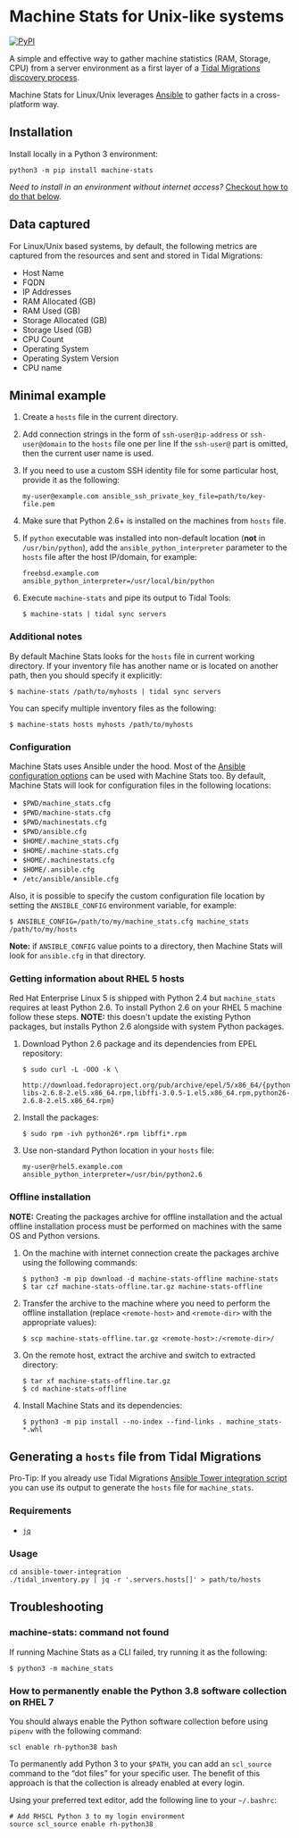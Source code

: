 # Machine Stats for Unix-like systems

[![PyPI](https://img.shields.io/pypi/v/machine-stats)](https://pypi.org/project/machine-stats/)

A simple and effective way to gather machine statistics (RAM, Storage, CPU)
from a server environment as a first layer of a [Tidal Migrations discovery
process](https://guides.tidalmg.com).

Machine Stats for Linux/Unix leverages [Ansible](https://www.ansible.com/) to
gather facts in a cross-platform way.

## Installation

Install locally in a Python 3 environment:

```
python3 -m pip install machine-stats
```

_Need to install in an environment without internet access?_ [Checkout how to do that below](#offline-installation).

## Data captured

For Linux/Unix based systems, by default, the following metrics are captured
from the resources and sent and stored in Tidal Migrations:

- Host Name
- FQDN
- IP Addresses
- RAM Allocated (GB)
- RAM Used (GB)
- Storage Allocated (GB)
- Storage Used (GB)
- CPU Count
- Operating System
- Operating System Version
- CPU name

## Minimal example

1. Create a `hosts` file in the current directory.
2. Add connection strings in the form of `ssh-user@ip-address` or
   `ssh-user@domain` to the `hosts` file one per line If the `ssh-user@` part
   is omitted, then the current user name is used.
3. If you need to use a custom SSH identity file for some particular host,
   provide it as the following:

   ```
   my-user@example.com ansible_ssh_private_key_file=path/to/key-file.pem
   ```

4. Make sure that Python 2.6+ is installed on the machines from `hosts` file.
5. If `python` executable was installed into non-default location (**not** in
   `/usr/bin/python`), add the `ansible_python_interpreter` parameter to the
   `hosts` file after the host IP/domain, for example:

   ```
   freebsd.example.com ansible_python_interpreter=/usr/local/bin/python
   ```

6. Execute `machine-stats` and pipe its output to Tidal Tools:

   ```
   $ machine-stats | tidal sync servers
   ```

### Additional notes

By default Machine Stats looks for the `hosts` file in current working
directory. If your inventory file has another name or is located on another
path, then you should specify it explicitly:

```
$ machine-stats /path/to/myhosts | tidal sync servers
```

You can specify multiple inventory files as the following:

```
$ machine-stats hosts myhosts /path/to/myhosts
```

### Configuration

Machine Stats uses Ansible under the hood. Most of the [Ansible configuration
options](https://docs.ansible.com/ansible/2.9/reference_appendices/config.html#common-options)
can be used with Machine Stats too. By default, Machine Stats will look for
configuration files in the following locations:

- `$PWD/machine_stats.cfg`
- `$PWD/machine-stats.cfg`
- `$PWD/machinestats.cfg`
- `$PWD/ansible.cfg`
- `$HOME/.machine_stats.cfg`
- `$HOME/.machine-stats.cfg`
- `$HOME/.machinestats.cfg`
- `$HOME/.ansible.cfg`
- `/etc/ansible/ansible.cfg`

Also, it is possible to specify the custom configuration file location by
setting the `ANSIBLE_CONFIG` environment variable, for example:

```
$ ANSIBLE_CONFIG=/path/to/my/machine_stats.cfg machine_stats /path/to/my/hosts
```

**Note:** if `ANSIBLE_CONFIG` value points to a directory, then Machine Stats
will look for `ansible.cfg` in that directory.

### Getting information about RHEL 5 hosts

Red Hat Enterprise Linux 5 is shipped with Python 2.4 but `machine_stats`
requires at least Python 2.6. To install Python 2.6 on your RHEL 5 machine
follow these steps. **NOTE:** this doesn't update the existing Python packages,
but installs Python 2.6 alongside with system Python packages.

1. Download Python 2.6 package and its dependencies from EPEL repository:

   ```console
   $ sudo curl -L -OOO -k \
       http://download.fedoraproject.org/pub/archive/epel/5/x86_64/{python26-libs-2.6.8-2.el5.x86_64.rpm,libffi-3.0.5-1.el5.x86_64.rpm,python26-2.6.8-2.el5.x86_64.rpm}
   ```

2. Install the packages:

   ```console
   $ sudo rpm -ivh python26*.rpm libffi*.rpm
   ```

3. Use non-standard Python location in your `hosts` file:

   ```
   my-user@rhel5.example.com ansible_python_interpreter=/usr/bin/python2.6
   ```

### Offline installation

**NOTE:** Creating the packages archive for offline installation and the actual
offline installation process must be performed on machines with the same OS and
Python versions.

1. On the machine with internet connection create the packages archive using
   the following commands:

   ```console
   $ python3 -m pip download -d machine-stats-offline machine-stats
   $ tar czf machine-stats-offline.tar.gz machine-stats-offline
   ```

2. Transfer the archive to the machine where you need to perform the offline
   installation (replace `<remote-host>` and `<remote-dir>` with the
   appropriate values):

   ```console
   $ scp machine-stats-offline.tar.gz <remote-host>:/<remote-dir>/
   ```

3. On the remote host, extract the archive and switch to extracted directory:

   ```
   $ tar xf machine-stats-offline.tar.gz
   $ cd machine-stats-offline
   ```

4. Install Machine Stats and its dependencies:

   ```
   $ python3 -m pip install --no-index --find-links . machine_stats-*.whl
   ```

## Generating a `hosts` file from Tidal Migrations

Pro-Tip: If you already use Tidal Migrations [Ansible Tower integration
script](https://github.com/tidalmigrations/ansible-tower-integration) you can
use its output to generate the `hosts` file for `machine_stats`.

### Requirements

- [`jq`](https://stedolan.github.io/jq/)

### Usage

```
cd ansible-tower-integration
./tidal_inventory.py | jq -r '.servers.hosts[]' > path/to/hosts
```

## Troubleshooting

### machine-stats: command not found

If running Machine Stats as a CLI failed, try running it as the following:

```console
$ python3 -m machine_stats
```

### How to permanently enable the Python 3.8 software collection on RHEL 7

You should always enable the Python software collection before using `pipenv`
with the following command:

```
scl enable rh-python38 bash
```

To permanently add Python 3 to your `$PATH`, you can add an `scl_source`
command to the “dot files” for your specific user. The benefit of this approach
is that the collection is already enabled at every login.

Using your preferred text editor, add the following line to your `~/.bashrc`:

```
# Add RHSCL Python 3 to my login environment
source scl_source enable rh-python38
```
